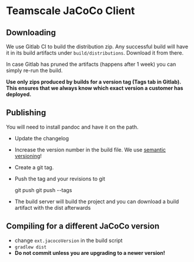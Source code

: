 # Teamscale JaCoCo Client

## Downloading

We use Gitlab CI to build the distribution zip. Any successful build will have it in its
build artifacts under `build/distributions`. Download it from there.

In case Gitlab has pruned the artifacts (happens after 1 week) you can simply re-run the
build.

__Use only zips produced by builds for a version tag (Tags tab in Gitlab). This ensures
that we always know which exact version a customer has deployed.__

## Publishing

You will need to install pandoc and have it on the path.

- Update the changelog
- Increase the version number in the build file. We use [semantic versioning](http://semver.org)!
- Create a git tag.
- Push the tag and your revisions to git

   git push
   git push --tags

- The build server will build the project and you can download a build artifact with the dist afterwards

## Compiling for a different JaCoCo version

- change `ext.jacocoVersion` in the build script
- `gradlew dist`
- **Do not commit unless you are upgrading to a newer version!**

